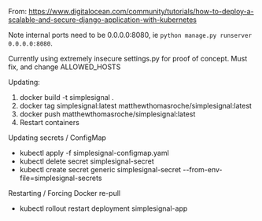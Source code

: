 
From: https://www.digitalocean.com/community/tutorials/how-to-deploy-a-scalable-and-secure-django-application-with-kubernetes

Note internal ports need to be 0.0.0.0:8080, ie `python manage.py runserver 0.0.0.0:8080`.

Currently using extremely insecure settings.py for proof of concept. Must fix, and change ALLOWED_HOSTS

Updating:

1) docker build -t simplesignal .
2) docker tag simplesignal:latest matthewthomasroche/simplesignal:latest
3) docker push matthewthomasroche/simplesignal:latest
4) Restart containers

Updating secrets / ConfigMap
- kubectl apply -f simplesignal-configmap.yaml
- kubectl delete secret simplesignal-secret
- kubectl create secret generic simplesignal-secret --from-env-file=simplesignal-secrets

Restarting / Forcing Docker re-pull
- kubectl rollout restart deployment simplesignal-app
